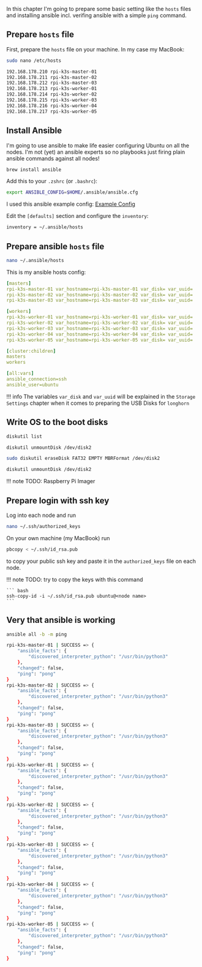 In this chapter I'm going to prepare some basic setting like the `hosts` files and installing ansible incl. verifing ansible with a simple `ping` command.

## Prepare `hosts` file

First, prepare the `hosts` file on your machine. In my case my MacBook:

``` bash
sudo nano /etc/hosts
```

``` bash
192.168.178.210 rpi-k3s-master-01
192.168.178.211 rpi-k3s-master-02
192.168.178.212 rpi-k3s-master-03
192.168.178.213 rpi-k3s-worker-01
192.168.178.214 rpi-k3s-worker-02
192.168.178.215 rpi-k3s-worker-03
192.168.178.216 rpi-k3s-worker-04
192.168.178.217 rpi-k3s-worker-05
```

## Install Ansible

I'm going to use ansible to make life easier configuring Ubuntu on all the nodes. I'm not (yet) an ansible experts so no playbooks just firing plain ansible commands against all nodes!

``` bash
brew install ansible
```

Add this to your `.zshrc` (or `.bashrc`):

``` bash
export ANSIBLE_CONFIG=$HOME/.ansible/ansible.cfg
```

I used this ansible example config: [Example Config](https://github.com/ansible/ansible/blob/stable-2.11/examples/ansible.cfg)

Edit the `[defaults]` section and configure the `inventory`:

``` bash
inventory = ~/.ansible/hosts
```

## Prepare ansible `hosts` file

``` bash
nano ~/.ansible/hosts
```

This is my ansible hosts config:

``` yaml
[masters]
rpi-k3s-master-01 var_hostname=rpi-k3s-master-01 var_disk= var_uuid=
rpi-k3s-master-02 var_hostname=rpi-k3s-master-02 var_disk= var_uuid=
rpi-k3s-master-03 var_hostname=rpi-k3s-master-03 var_disk= var_uuid=

[workers]
rpi-k3s-worker-01 var_hostname=rpi-k3s-worker-01 var_disk= var_uuid=
rpi-k3s-worker-02 var_hostname=rpi-k3s-worker-02 var_disk= var_uuid=
rpi-k3s-worker-03 var_hostname=rpi-k3s-worker-03 var_disk= var_uuid=
rpi-k3s-worker-04 var_hostname=rpi-k3s-worker-04 var_disk= var_uuid=
rpi-k3s-worker-05 var_hostname=rpi-k3s-worker-05 var_disk= var_uuid=

[cluster:children]
masters
workers

[all:vars]
ansible_connection=ssh
ansible_user=ubuntu
```

!!! info
    The variables `var_disk` and `var_uuid` will be explained in the `Storage Settings` chapter when it comes to preparing the USB Disks for `longhorn`

## Write OS to the boot disks

``` bash
diskutil list
```

``` bash
diskutil unmountDisk /dev/disk2
```

``` bash
sudo diskutil eraseDisk FAT32 EMPTY MBRFormat /dev/disk2
```

``` bash
diskutil unmountDisk /dev/disk2
```

!!! note
    TODO: Raspberry Pi Imager

## Prepare login with ssh key

Log into each node and run

``` bash
nano ~/.ssh/authorized_keys
```

On your own machine (my MacBook) run

``` bash
pbcopy < ~/.ssh/id_rsa.pub
```

to copy your public ssh key and paste it in the `authorized_keys` file on each node.

!!! note
    TODO: try to copy the keys with this command

    ``` bash
    ssh-copy-id -i ~/.ssh/id_rsa.pub ubuntu@<node name>
    ```

## Very that ansible is working

``` bash
ansible all -b -m ping
```

``` bash
rpi-k3s-master-01 | SUCCESS => {
    "ansible_facts": {
        "discovered_interpreter_python": "/usr/bin/python3"
    },
    "changed": false,
    "ping": "pong"
}
rpi-k3s-master-02 | SUCCESS => {
    "ansible_facts": {
        "discovered_interpreter_python": "/usr/bin/python3"
    },
    "changed": false,
    "ping": "pong"
}
rpi-k3s-master-03 | SUCCESS => {
    "ansible_facts": {
        "discovered_interpreter_python": "/usr/bin/python3"
    },
    "changed": false,
    "ping": "pong"
}
rpi-k3s-worker-01 | SUCCESS => {
    "ansible_facts": {
        "discovered_interpreter_python": "/usr/bin/python3"
    },
    "changed": false,
    "ping": "pong"
}
rpi-k3s-worker-02 | SUCCESS => {
    "ansible_facts": {
        "discovered_interpreter_python": "/usr/bin/python3"
    },
    "changed": false,
    "ping": "pong"
}
rpi-k3s-worker-03 | SUCCESS => {
    "ansible_facts": {
        "discovered_interpreter_python": "/usr/bin/python3"
    },
    "changed": false,
    "ping": "pong"
}
rpi-k3s-worker-04 | SUCCESS => {
    "ansible_facts": {
        "discovered_interpreter_python": "/usr/bin/python3"
    },
    "changed": false,
    "ping": "pong"
}
rpi-k3s-worker-05 | SUCCESS => {
    "ansible_facts": {
        "discovered_interpreter_python": "/usr/bin/python3"
    },
    "changed": false,
    "ping": "pong"
}
```
